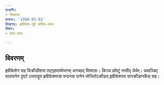 ```yaml
---
पात्राणि:
- विश्वासः
प्रारम्भः: '1990-05-02'
लिङ्गम्: हृषीकेश-गृहे लस्सि-लाभः
विषयः:
- बाल-भावः

---
```


## विवरणम्
हृषीकेशेन सह चिक्रीडीशया तद्गृहपार्श्वभागम् अगच्छद् विश्वासः। किञ्च प्रवेष्टुं नासीद् धैर्यम्। कथञ्चिद् वातायनेन दृष्टो ऽन्तराहूय हृषीकेशमात्रा वन्दनया पानेन भोजितोऽक्रीडत् हृषीकेशस्य यानक्रीडानकैस् सह।


